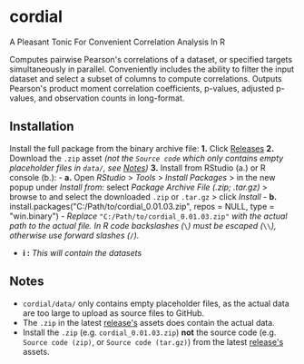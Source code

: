 # cordial
A Pleasant Tonic For Convenient Correlation Analysis In R

Computes pairwise Pearson's correlations of a dataset, or 
specified targets simultaneously in parallel. Conveniently includes the 
ability to filter the input dataset and select a subset of columns to 
compute correlations. Outputs Pearson's product moment correlation 
coefficients, p-values, adjusted p-values, and observation counts in 
long-format.

## Installation

Install the full package from the binary archive file:
  **1.** Click [Releases](https://github.com/iibadshah/cordial/releases)
  **2.** Download the `.zip` asset *(not the `Source code` which only contains empty placeholder files in `data/`, see [Notes](https://github.com/iibadshah/cordial/blob/main/README.md#notes))*
  **3.** Install from RStudio (a.) or R console (b.):
         - **a.** Open *RStudio* > *Tools* > *Install Packages* > in the new popup under *Install from:* select *Package Archive File (.zip; .tar.gz)* > browse to and select the downloaded `.zip` or `.tar.gz` > click *Install*
         - **b.** install.packages("C:/Path/to/cordial_0.01.03.zip", repos = NULL, type = "win.binary")
           - *Replace* `"C:/Path/to/cordial_0.01.03.zip"` *with the actual path to the actual file. In R code backslashes (*`\`*) must be escaped (*`\\`*), otherwise use forward slashes (*`/`*).*
  - **i :** *This will contain the datasets*

## Notes
  - `cordial/data/` only contains empty placeholder files, as the actual data are too large to upload as source files to GitHub.
  - The `.zip` in the latest [release's](https://github.com/iibadshah/cordial/releases) assets does contain the actual data.
  - Install the `.zip` (e.g. `cordial_0.01.03.zip`) **not** the source code (e.g. `Source code (zip)`, or `Source code (tar.gz)`) from the latest [release's](https://github.com/iibadshah/cordial/releases) assets.
